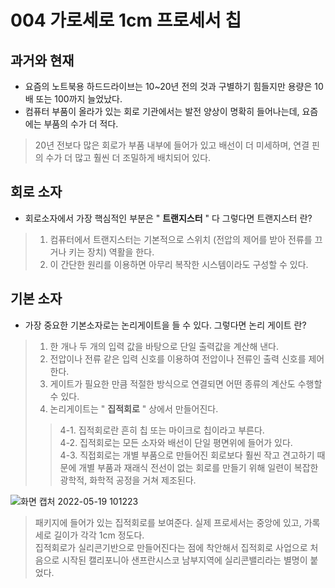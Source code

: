 # 004 가로세로 1cm 프로세서 칩  

## 과거와 현재
- 요즘의 노트북용 하드드라이브는 10~20년 전의 것과 구별하기 힘들지만 용량은 10배 또는 100까지 늘었났다.
- 컴퓨터 부품이 올라가 있는 회로 기관에서는 발전 양상이 명확히 들어나는데, 요즘에는 부품의 수가 더 적다.
> 20년 전보다 많은 회로가 부품 내부에 들어가 있고 배선이 더 미세하며, 연결 핀의 수가 더 많고 훨씬 더 조밀하게 배치되어 있다.
  
## 회로 소자
- 회로소자에서 가장 핵심적인 부분은 " __**트랜지스터**__ " 다 그렇다면  트랜지스터 란?
> 1. 컴퓨터에서 트랜지스터는 기본적으로 스위치 (전압의 제어를 받아 전류를 끄거나 키는 장치) 역활을 한다.
> 2. 이 간단한 원리를 이용하면 아무리 복작한 시스템이라도 구성할 수 있다.
  
## 기본 소자
- 가장 중요한 기본소자로는 논리게이트을 들 수 있다. 그렇다면 논리 게이트 란?
> 1. 한 개나 두 개의 입력 값을 바탕으로 단일 출력값을 계산해 낸다.  
> 2. 전압이나 전류 같은 입력 신호를 이용하여 전압이나 전류인 출력 신호를 제어한다.  
> 3. 게이트가 필요한 만큼 적절한 방식으로 연결되면 어떤 종류의 계산도 수행할 수 있다.  
> 4. 논리게이트는 " __**집적회로**__ " 상에서 만들어진다.  
>> 4-1. 집적회로란 흔히 칩 또는 마이크로 칩이라고 부른다.  
>> 4-2. 집적회로는 모든 소자와 배선이 단일 평면위에 들어가 있다.  
>> 4-3. 직접회로는 개별 부품으로 만들어진 회로보다 훨씬 작고 견고하기 때문에 개별 부품과 재래식 전선이 없는 회로를 만들기 위해 일련이 복잡한 광학적, 화학적 공정을 거쳐 제조된다. 

![화면 캡처 2022-05-19 101223](https://user-images.githubusercontent.com/81284265/169181165-435fd7f8-6c0a-4ac9-87e7-50053071fc0c.png)
> 패키지에 들어가 있는 집적회로를 보여준다. 실제 프로세서는 중앙에 있고, 가록 세로 길이가 각각 1cm 정도다.  
> 집적회로가 실리콘기반으로 만들어진다는 점에 착안해서 집적회로 사업으로 처음으로 시작된 캘리포니아 샌프란시스코 남부지역에 실리콘밸리라는 별명이 붙었다.

  


